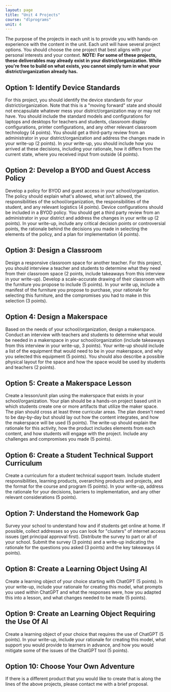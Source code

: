 ```yaml
---
layout: page
title: "Unit 4 Projects"
course: "dlprograms"
unit: 4
---
```

The purpose of the projects in each unit is to provide you with hands-on experience with the content in the unit. Each unit will have several project options. You should choose the one project that best aligns with your personal interests and your context.
**NOTE: For some of these projects, these deliverables may already exist in your district/organization. While you're free to build on what exists, you cannot simply turn in what your district/organization already has.**

## Option 1: Identify Device Standards
For this project, you should identify the device standards for your district/organization. Note that this is a "moving forward" state and should not encapsulate whatever mess your district/organization may or may not have. You should include the standard models and configurations for laptops and desktops for teachers and students, classroom display configurations, printer configurations, and any other relevant classroom technology (4 points). You should get a third-party review from an administrator in your district/organization and address the changes made in your write-up (2 points). In your write-up, you should include how you arrived at these decisions, including your rationale, how it differs from the current state, where you received input from outside (4 points).

## Option 2: Develop a BYOD and Guest Access Policy
Develop a policy for BYOD and guest access in your school/organization. The policy should explain what's allowed, what isn't allowed, the responsibilities of the school/organization, the responsibilities of the student, and any relevant logistics (4 points). Device configurations should be included in a BYOD policy. You should get a third party review from an administrator in your district and address the changes in your write up (2 points). In your write-up, include any critical decision points or controversial points, the rationale behind the decisions you made in selecting the elements of the policy, and a plan for implementation (4 points). 

## Option 3: Design a Classroom
Design a responsive classroom space for another teacher. For this project, you should interview a teacher and students to determine what they need from their classroom space (2 points, include takeaways from this interview in your write-up). Develop a scale-accurate drawing of their classroom with the furniture you propose to include (5 points). In your write up, include a manifest of the furniture you propose to purchase, your rationale for selecting this furniture, and the compromises you had to make in this selection (3 points). 

## Option 4: Design a Makerspace
Based on the needs of your school/organization, design a makerspace. Conduct an interview with teachers and students to determine what would be needed in a makerspace in your school/organization (include takeaways from this interview in your write-up, 3 points). Your write-up should include a list of the equipment that would need to be in your makerspace, and why you selected this equipment (5 points). You should also describe a possible physical layout for the space and how the space would be used by students and teachers (2 points).

## Option 5: Create a Makerspace Lesson
Create a lesson/unit plan using the makerspace that exists in your school/organization. Your plan should be a hands-on project based unit in which students create one or more artifacts that utilize the maker space. The plan should cross at least three curricular areas. The plan doesn't need to be day-by-day but should lay out how the content integrates, and how the makerspace will be used (5 points). The write-up should explain the rationale for this activity, how the product includes elements from each content, and how students will engage with the project. Include any challenges and compromises you made (5 points).

## Option 6: Create a Student Technical Support Curriculum
Create a curriculum for a student technical support team. Include student responsibilities, learning products, overarching products and projects, and the format for the course and program (5 points). In your write-up, address the rationale for your decisions, barriers to implementation, and any other relevant considerations (5 points).

## Option 7: Understand the Homework Gap
Survey your school to understand how and if students get online at home. If possible, collect addresses so you can look for "clusters" of internet access issues (get principal approval first). Distribute the survey to part or all of your school. Submit the survey (3 points) and a write-up indicating the rationale for the questions you asked (3 points) and the key takeaways (4 points).

## Option 8: Create a Learning Object Using AI
Create a learning object of your choice starting with ChatGPT (5 points). In your write-up, include your rationale for creating this model, what prompts you used within ChatGPT and what the responses were, how you adapted this into a lesson, and what changes needed to be made (5 points).

## Option 9: Create an Learning Object Requiring the Use Of AI
Create a learning object of your choice that requires the use of ChatGPT (5 points). In your write-up, include your rationale for creating this model, what support you would provide to learners in advance, and how you would mitigate some of the issues of the ChatGPT tool (5 points).

## Option 10: Choose Your Own Adventure
If there is a different product that you would like to create that is along the lines of the above projects, please contact me with a brief proposal.